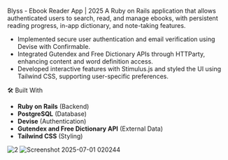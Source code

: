 Blyss - Ebook Reader App | 2025
A Ruby on Rails application that allows authenticated users to search, read, and manage ebooks, with persistent reading progress, in-app dictionary, and note-taking features.
- Implemented secure user authentication and email verification using Devise with Confirmable.
- Integrated Gutendex and Free Dictionary APIs through HTTParty, enhancing content and word definition access.
- Developed interactive features with Stimulus.js and styled the UI using Tailwind CSS, supporting user-specific preferences.

🛠️ Built With

- **Ruby on Rails** (Backend)
- **PostgreSQL** (Database)
- **Devise** (Authentication)
- **Gutendex and Free Dictionary API** (External Data)
- **Tailwind CSS** (Styling)

![2](https://github.com/user-attachments/assets/50e46be8-63e1-415a-9c07-e1eb59a06b71)
![Screenshot 2025-07-01 020244](https://github.com/user-attachments/assets/ff620b57-c72d-4eb0-a83f-e89163970e5e)
